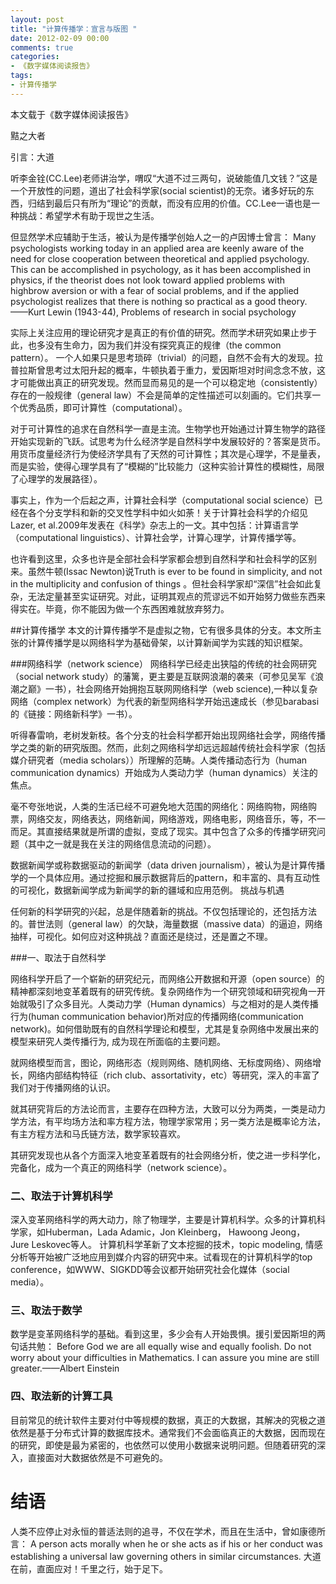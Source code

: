 ```yaml
---
layout: post
title: "计算传播学：宣言与版图 "
date: 2012-02-09 00:00
comments: true
categories: 
- 《数字媒体阅读报告》
tags:
- 计算传播学
---
```



本文载于《数字媒体阅读报告》 


黠之大者
 
引言：大道

听李金铨(CC.Lee)老师讲治学，喟叹“大道不过三两句，说破能值几文钱？”这是一个开放性的问题，道出了社会科学家(social scientist)的无奈。诸多好玩的东西，归结到最后只有所为“理论”的贡献，而没有应用的价值。CC.Lee一语也是一种挑战：希望学术有助于现世之生活。

但显然学术应辅助于生活，被认为是传播学创始人之一的卢因博士曾言：
Many psychologists working today in an applied area are keenly aware of the need for close cooperation between theoretical and applied psychology. This can be accomplished in psychology, as it has been accomplished in physics, if the theorist does not look toward applied problems with highbrow aversion or with a fear of social problems, and if the applied psychologist realizes that there is nothing so practical as a good theory.
——Kurt Lewin (1943-44), Problems of research in social psychology

实际上关注应用的理论研究才是真正的有价值的研究。然而学术研究如果止步于此，也多没有生命力，因为我们并没有探究真正的规律（the common pattern）。 一个人如果只是思考琐碎（trivial）的问题，自然不会有大的发现。拉普拉斯曾思考过太阳升起的概率，牛顿执着于重力，爱因斯坦对时间念念不放，这才可能做出真正的研究发现。然而显而易见的是一个可以稳定地（consistently）存在的一般规律（general law）不会是简单的定性描述可以刻画的。它们共享一个优秀品质，即可计算性（computational）。

对于可计算性的追求在自然科学一直是主流。生物学也开始通过计算生物学的路径开始实现新的飞跃。试思考为什么经济学是自然科学中发展较好的？答案是货币。用货币度量经济行为使经济学具有了天然的可计算性；其次是心理学，不是量表，而是实验，使得心理学具有了“模糊的”比较能力（这种实验计算性的模糊性，局限了心理学的发展路径）。

事实上，作为一个后起之声，计算社会科学（computational social science）已经在各个分支学科和新的交叉性学科中如火如荼！关于计算社会科学的介绍见Lazer, et al.2009年发表在《科学》杂志上的一文。其中包括：计算语言学（computational linguistics）、计算社会学，计算心理学，计算传播学等。   

也许看到这里，众多也许是全部社会科学家都会想到自然科学和社会科学的区别来。虽然牛顿(Issac Newton)说Truth is ever to be found in simplicity, and not in the multiplicity and confusion of things 。但社会科学家却“深信”社会如此复杂，无法定量甚至实证研究。对此，证明其观点的荒谬远不如开始努力做些东西来得实在。毕竟，你不能因为做一个东西困难就放弃努力。

##计算传播学
本文的计算传播学不是虚拟之物，它有很多具体的分支。本文所主张的计算传播学是以网络科学为基础骨架，以计算新闻学为实践的知识框架。

###网络科学（network science）
网络科学已经走出狭隘的传统的社会网研究（social network study）的藩篱，更主要是互联网浪潮的袭来（可参见吴军《浪潮之巅》一书），社会网络开始拥抱互联网网络科学（web science),一种以复杂网络（complex network）为代表的新型网络科学开始迅速成长（参见barabasi的《链接：网络新科学》一书）。

听得春雷响，老树发新枝。各个分支的社会科学都开始出现网络社会学，网络传播学之类的新的研究版图。然而，此刻之网络科学却远远超越传统社会科学家（包括媒介研究者（media scholars））所理解的范畴。人类传播动态行为（human communication dynamics）开始成为人类动力学（human dynamics）关注的焦点。

毫不夸张地说，人类的生活已经不可避免地大范围的网络化：网络购物，网络购票，网络交友，网络表达，网络新闻，网络游戏，网络电影，网络音乐，等，不一而足。其直接结果就是所谓的虚拟，变成了现实。其中包含了众多的传播学研究问题（其中之一就是我在关注的网络信息流动的问题）。

数据新闻学或称数据驱动的新闻学（data driven journalism），被认为是计算传播学的一个具体应用。通过挖掘和展示数据背后的pattern，和丰富的、具有互动性的可视化，数据新闻学成为新闻学的新的疆域和应用范例。
挑战与机遇

任何新的科学研究的兴起，总是伴随着新的挑战。不仅包括理论的，还包括方法的。普世法则（general law）的欠缺，海量数据（massive data）的逼迫，网络抽样，可视化。如何应对这种挑战？直面还是绕过，还是置之不理。

###一、取法于自然科学

网络科学开启了一个崭新的研究纪元，而网络公开数据和开源（open source）的精神都深刻地变革着既有的研究传统。复杂网络作为一个研究领域和研究视角一开始就吸引了众多目光。人类动力学（Human dynamics）与之相对的是人类传播行为(human communication behavior)所对应的传播网络(communication network)。如何借助既有的自然科学理论和模型，尤其是复杂网络中发展出来的模型来研究人类传播行为, 成为现在所面临的主要问题。

就网络模型而言，图论，网络形态（规则网络、随机网络、无标度网络）、网络增长，网络内部结构特征（rich club、assortativity，etc）等研究，深入的丰富了我们对于传播网络的认识。

就其研究背后的方法论而言，主要存在四种方法，大致可以分为两类，一类是动力学方法，有平均场方法和率方程方法，物理学家常用；另一类方法是概率论方法，有主方程方法和马氏链方法，数学家较喜欢。

其研究发现也从各个方面深入地变革着既有的社会网络分析，使之进一步科学化，完备化，成为一个真正的网络科学（network science）。

### 二、取法于计算机科学
深入变革网络科学的两大动力，除了物理学，主要是计算机科学。众多的计算机科学家，如Huberman，Lada Adamic，Jon Kleinberg， Hawoong Jeong， Jure Leskovec等人。
计算机科学革新了文本挖掘的技术，topic modeling, 情感分析等开始被广泛地应用到媒介内容的研究中来。试看现在的计算机科学的top conference，如WWW、SIGKDD等会议都开始研究社会化媒体（social media）。

### 三、取法于数学
   数学是变革网络科学的基础。看到这里，多少会有人开始畏惧。援引爱因斯坦的两句话共勉： 
   Before God we are all equally wise and equally foolish. Do not worry about your difficulties in Mathematics. I can assure you mine are still greater.——Albert Einstein 
### 四、取法新的计算工具

目前常见的统计软件主要对付中等规模的数据，真正的大数据，其解决的究极之道依然是基于分布式计算的数据库技术。通常我们不会面临真正的大数据，因而现在的研究，即使是最为紧密的，也依然可以使用小数据来说明问题。但随着研究的深入，直接面对大数据依然是不可避免的。

# 结语
人类不应停止对永恒的普适法则的追寻，不仅在学术，而且在生活中，曾如康德所言：
A person acts morally when he or she acts as if his or her conduct was establishing a universal law governing others in similar circumstances. 
大道在前，直面应对！千里之行，始于足下。
